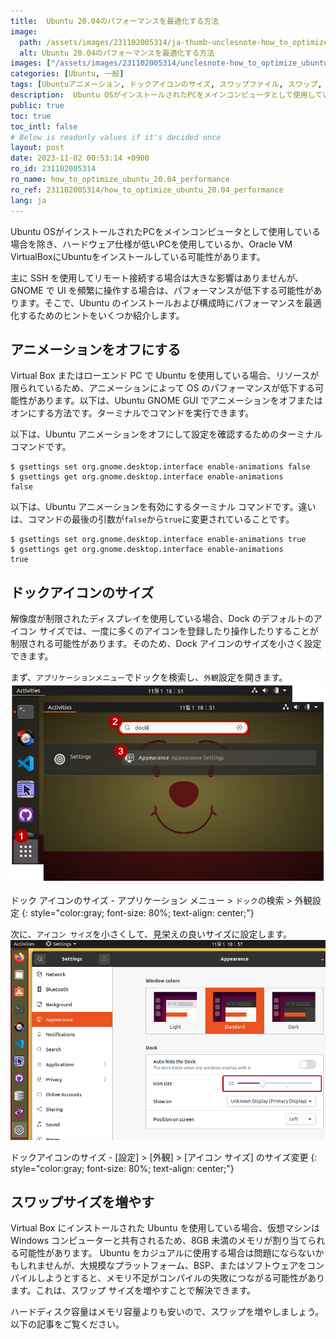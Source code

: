 ```yaml
---
title:  Ubuntu 20.04のパフォーマンスを最適化する方法
image:
  path: /assets/images/231102005314/ja-thumb-unclesnote-how_to_optimize_ubuntu_20.04_performance.png
  alt: Ubuntu 20.04のパフォーマンスを最適化する方法
images: ["/assets/images/231102005314/unclesnote-how_to_optimize_ubuntu_20.04_performance-dock_icon_size-application_menu_search_dock_appearance_settings.png", "/assets/images/231102005314/unclesnote-how_to_optimize_ubuntu_20.04_performance-dock_icon_size-settings_appearance_resize_icon_size.png"]
categories: [Ubuntu, 一般]
tags: [Ubuntuアニメーション, ドックアイコンのサイズ, スワップファイル, スワップ, Ubuntu, 一般]
description:  Ubuntu OSがインストールされたPCをメインコンピュータとして使用している場合を除き、ハードウェア仕様が低いPCを使用しているか、Oracle VM VirtualBoxにUbuntuをインストールしている可能性があります。主に SSH を使用してリモート接続する場合は大きな影響はありませんが、GNOME で 
public: true
toc: true
toc_intl: false
# Below is readonly values if it's decided once
layout: post
date: 2023-11-02 00:53:14 +0900
ro_id: 231102005314
ro_name: how_to_optimize_ubuntu_20.04_performance
ro_ref: 231102005314/how_to_optimize_ubuntu_20.04_performance
lang: ja
---
```

Ubuntu OSがインストールされたPCをメインコンピュータとして使用している場合を除き、ハードウェア仕様が低いPCを使用しているか、Oracle VM VirtualBoxにUbuntuをインストールしている可能性があります。  

主に SSH を使用してリモート接続する場合は大きな影響はありませんが、GNOME で UI を頻繁に操作する場合は、パフォーマンスが低下する可能性があります。そこで、Ubuntu のインストールおよび構成時にパフォーマンスを最適化するためのヒントをいくつか紹介します。  
## アニメーションをオフにする
Virtual Box またはローエンド PC で Ubuntu を使用している場合、リソースが限られているため、アニメーションによって OS のパフォーマンスが低下する可能性があります。以下は、Ubuntu GNOME GUI でアニメーションをオフまたはオンにする方法です。ターミナルでコマンドを実行できます。  

以下は、Ubuntu アニメーションをオフにして設定を確認するためのターミナル コマンドです。  

```shell
$ gsettings set org.gnome.desktop.interface enable-animations false
$ gsettings get org.gnome.desktop.interface enable-animations
false
```
以下は、Ubuntu アニメーションを有効にするターミナル コマンドです。違いは、コマンドの最後の引数が`false`から`true`に変更されていることです。  

```shell
$ gsettings set org.gnome.desktop.interface enable-animations true
$ gsettings get org.gnome.desktop.interface enable-animations
true
```
## ドックアイコンのサイズ
解像度が制限されたディスプレイを使用している場合、Dock のデフォルトのアイコン サイズでは、一度に多くのアイコンを登録したり操作したりすることが制限される可能性があります。そのため、Dock アイコンのサイズを小さく設定できます。  

まず、`アプリケーションメニュー`でドックを検索し、`外観`設定を開きます。  
![ドック アイコンのサイズ - アプリケーション メニュー > `ドック`の検索 > 外観設定](/assets/images/231102005314/unclesnote-how_to_optimize_ubuntu_20.04_performance-dock_icon_size-application_menu_search_dock_appearance_settings.png)  

ドック アイコンのサイズ - アプリケーション メニュー > `ドック`の検索 > 外観設定
{: style="color:gray; font-size: 80%; text-align: center;"}

次に、`アイコン サイズ`を小さくして、見栄えの良いサイズに設定します。  
![ドックアイコンのサイズ - [設定] > [外観] > [アイコン サイズ] のサイズ変更](/assets/images/231102005314/unclesnote-how_to_optimize_ubuntu_20.04_performance-dock_icon_size-settings_appearance_resize_icon_size.png)  

ドックアイコンのサイズ - [設定] > [外観] > [アイコン サイズ] のサイズ変更
{: style="color:gray; font-size: 80%; text-align: center;"}

## スワップサイズを増やす
Virtual Box にインストールされた Ubuntu を使用している場合、仮想マシンは Windows コンピューターと共有されるため、8GB 未満のメモリが割り当てられる可能性があります。 Ubuntu をカジュアルに使用する場合は問題にならないかもしれませんが、大規模なプラットフォーム、BSP、またはソフトウェアをコンパイルしようとすると、メモリ不足がコンパイルの失敗につながる可能性があります。これは、スワップ サイズを増やすことで解決できます。  

ハードディスク容量はメモリ容量よりも安いので、スワップを増やしましょう。以下の記事をご覧ください。  
